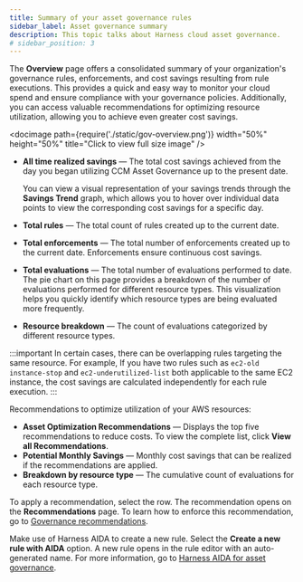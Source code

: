 ```yaml
---
title: Summary of your asset governance rules  
sidebar_label: Asset governance summary 
description: This topic talks about Harness cloud asset governance.
# sidebar_position: 3
---
```


The **Overview** page offers a consolidated summary of your organization's governance rules, enforcements, and cost savings resulting from rule executions. This provides a quick and easy way to monitor your cloud spend and ensure compliance with your governance policies. Additionally, you can access valuable recommendations for optimizing resource utilization, allowing you to achieve even greater cost savings. 

  <docimage path={require('./static/gov-overview.png')} width="50%" height="50%" title="Click to view full size image" />

  - **All time realized savings** — The total cost savings achieved from the day you began utilizing CCM Asset Governance up to the present date.
  
    You can view a visual representation of your savings trends through the **Savings Trend** graph, which allows you to hover over individual data points to view the corresponding cost savings for a specific day. <!---This feature provides you with a granular level of insight into your cloud spend, enabling you to identify any trends or anomalies and make informed decisions to optimize your resource utilization and maximize cost savings.-->

  - **Total rules** — The total count of rules created up to the current date.
  - **Total enforcements** — The total number of enforcements created up to the current date. Enforcements ensure continuous cost savings.
  - **Total evaluations** — The total number of evaluations performed to date. The pie chart on this page provides a breakdown of the number of evaluations performed for different resource types. This visualization helps you quickly identify which resource types are being evaluated more frequently.
  - **Resource breakdown** — The count of evaluations categorized by different resource types.

:::important
In certain cases, there can be overlapping rules targeting the same resource. For example, If you have two rules such as `ec2-old instance-stop` and `ec2-underutilized-list` both applicable to the same EC2 instance, the cost savings are calculated independently for each rule execution.
:::

  Recommendations to optimize utilization of your AWS resources:
  - **Asset Optimization Recommendations** — Displays the top five recommendations to reduce costs. To view the complete list, click **View all Recommendations**.
  - **Potential Monthly Savings** — Monthly cost savings that can be realized if the recommendations are applied.
  - **Breakdown by resource type** — The cumulative count of evaluations for each resource type.
  
To apply a recommendation, select the row. The recommendation opens on the **Recommendations** page. To learn how to enforce this recommendation, go to [Governance recommendations](/docs/cloud-cost-management/use-ccm-cost-optimization/ccm-recommendations/governance).

Make use of Harness AIDA to create a new rule. Select the **Create a new rule with AIDA** option. A new rule opens in the rule editor with an auto-generated name. For more information, go to [Harness AIDA for asset governance](../asset-governance/cag-aida/gen-ai-overview.md).
